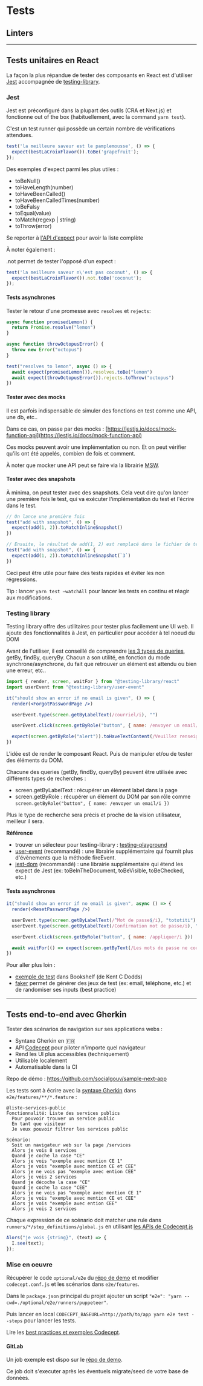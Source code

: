 # Tests

## Linters

---

## Tests unitaires en React

La façon la plus répandue de tester des composants en React est d'utiliser [Jest](https://jestjs.io/fr/) accompagnée de [testing-library](https://testing-library.com/).

### Jest

Jest est préconfiguré dans la plupart des outils (CRA et Next.js) et fonctionne out of the box (habituellement, avec la command `yarn test`).

C'est un test runner qui possède un certain nombre de vérifications attendues.

```jsx
test('la meilleure saveur est le pamplemousse', () => {
  expect(bestLaCroixFlavor()).toBe('grapefruit');
});
```

Des exemples d'expect parmi les plus utiles : 

- toBeNull()
- toHaveLength(number)
- toHaveBeenCalled()
- toHaveBeenCalledTimes(number)
- toBeFalsy
- toEqual(value)
- toMatch(regexp | string)
- toThrow(error)

Se reporter à [l'API d'expect](https://jestjs.io/fr/docs/expect) pour avoir la liste complète

À noter également : 

.not permet de tester l'opposé d'un expect : 

```jsx
test('la meilleure saveur n\'est pas coconut', () => {
  expect(bestLaCroixFlavor()).not.toBe('coconut');
});
```

#### Tests asynchrones

Tester le retour d'une promesse avec `resolves` et `rejects`: 

```jsx
async function promisedLemon() {
  return Promise.resolve("lemon")
}

async function throwOctopusError() {
  throw new Error("octopus")
}

test("resolves to lemon", async () => {
  await expect(promisedLemon()).resolves.toBe("lemon")
  await expect(throwOctopusError()).rejects.toThrow("octopus")
})
```

#### Tester avec des mocks

Il est parfois indispensable de simuler des fonctions en test comme une API, une db, etc..

Dans ce cas, on passe par des mocks : [https://jestjs.io/docs/mock-function-api](https://jestjs.io/docs/mock-function-api)

Ces mocks peuvent avoir une implémentation ou non. Et on peut vérifier qu'ils ont été appelés, combien de fois et comment. 

À noter que mocker une API peut se faire via la librairie [MSW](https://mswjs.io/docs/). 

#### Tester avec des snapshots

À minima, on peut tester avec des snapshots. Cela veut dire qu'on lancer une première fois le test, qui va exécuter l'implémentation du test et l'écrire dans le test.

```jsx
// On lance une première fois
test("add with snapshot", () => {
  expect(add(1, 2)).toMatchInlineSnapshot()
})

// Ensuite, le résultat de add(1, 2) est remplacé dans le fichier de test
test("add with snapshot", () => {
  expect(add(1, 2)).toMatchInlineSnapshot(`3`)
})
```

Ceci peut être utile pour faire des tests rapides et éviter les non régressions. 

Tip : lancer `yarn test —watchAll` pour  lancer les tests en continu et réagir aux modifications.

### Testing library

Testing library offre des utilitaires pour tester plus facilement une UI web. Il ajoute des fonctionnalités à Jest, en particulier pour accéder à tel noeud du DOM

Avant de l'utiliser, il est conseillé de comprendre [les 3 types de queries](https://testing-library.com/docs/react-testing-library/cheatsheet#queries), getBy, findBy, queryBy. Chacun a son utilité, en fonction du mode synchrone/asynchrone, du fait que retrouver un élément est attendu ou bien une erreur, etc..

```jsx
import { render, screen, waitFor } from "@testing-library/react"
import userEvent from "@testing-library/user-event"

it("should show an error if no email is given", () => {
  render(<ForgotPasswordPage />)

  userEvent.type(screen.getByLabelText(/courriel/i), "")

  userEvent.click(screen.getByRole("button", { name: /envoyer un email/i }))

  expect(screen.getByRole("alert")).toHaveTextContent(/Veuillez renseigner le champ Courriel/i)
})
```

L'idée est de render le composant React. Puis de manipuler et/ou de tester des éléments du DOM.

Chacune des queries (getBy, findBy, queryBy) peuvent être utilisée avec différents types de recherches : 

- screen.getByLabelText : récupérer un élément label dans la page
- screen.getByRole : récupérer un élément du DOM par son rôle comme `screen.getByRole("button", { name: /envoyer un email/i })`

Plus le type de recherche sera précis et proche de la vision utilisateur, meilleur il sera.

**Référence**  

- trouver un sélecteur pour testing-library : [testing-playground](https://testing-playground.com/)
- [user-event](https://testing-library.com/docs/ecosystem-user-event) (recommandé) : une librairie supplémentaire qui fournit plus d'évènements que la méthode fireEvent.
- [jest-dom](https://testing-library.com/docs/ecosystem-jest-dom) (recommandé) : une librairie supplémentaire qui étend les expect de Jest (ex: toBeInTheDocument, toBeVisible, toBeChecked, etc.)

#### Tests asynchrones

```jsx
it("should show an error if no email is given", async () => {
  render(<ResetPasswordPage />)

  userEvent.type(screen.getByLabelText(/^Mot de passe$/i), "tototiti")
  userEvent.type(screen.getByLabelText(/Confirmation mot de passe/i), "tototata")

  userEvent.click(screen.getByRole("button", { name: /appliquer/i }))

  await waitFor(() => expect(screen.getByText(/Les mots de passe ne correspondent pas/i)).toBeInTheDocument())
})
```

Pour aller plus loin : 

- [exemple de test](https://github.com/kentcdodds/bookshelf/blob/main/src/__tests__/book-screen.js#L51) dans Bookshelf (de Kent C Dodds)
- [faker](https://github.com/marak/Faker.js/) permet de générer des jeux de test (ex: email, téléphone, etc.) et de randomiser ses inputs (best practice)

---

## Tests end-to-end avec Gherkin

Tester des scénarios de navigation sur ses applications webs :

- Syntaxe Gherkin en 🇫🇷
- API [Codecept](https://codecept.io/) pour piloter n'importe quel navigateur
- Rend les UI plus accessibles (techniquement)
- Utilisable localement
- Automatisable dans la CI

Repo de démo : https://github.com/socialgouv/sample-next-app

Les tests sont à écrire avec la [syntaxe Gherkin](https://codecept.io/bdd/#gherkin) dans `e2e/features/**/*.feature` :

```
@liste-services-public
Fonctionnalité: Liste des services publics
  Pour pouvoir trouver un service public
  En tant que visiteur
  Je veux pouvoir filtrer les services public

Scénario:
  Soit un navigateur web sur la page /services
  Alors je vois 8 services
  Quand je coche la case "CE"
  Alors je vois "exemple avec mention CE 1"
  Alors je vois "exemple avec mention CE et CEE"
  Alors je ne vois pas "exemple avec ention CEE"
  Alors je vois 2 services
  Quand je décoche la case "CE"
  Quand je coche la case "CEE"
  Alors je ne vois pas "exemple avec mention CE 1"
  Alors je vois "exemple avec mention CE et CEE"
  Alors je vois "exemple avec ention CEE"
  Alors je vois 2 services
```

Chaque expression de ce scénario doit matcher une rule dans `runners/*/step_definitions/global.js` en utilisant [les APIs de Codecept.js](https://codecept.io/helpers/Puppeteer/#methods)

```js
Alors("je vois {string}", (text) => {
  I.see(text);
});
```

### Mise en oeuvre

Récupérer le code `optional/e2e` du [répo de demo](https://github.com/socialgouv/sample-next-app) et modifier `codecept.conf.js` et les scénarios dans `e2e/features`.

Dans le `package.json` principal du projet ajouter un script `"e2e": "yarn --cwd=./optional/e2e/runners/puppeteer"`.

Puis lancer en local `CODECEPT_BASEURL=http://path/to/app yarn e2e test --steps` pour lancer les tests.

Lire les [best practices et exemples Codecept](https://codecept.io/best).

#### GitLab

Un job exemple est dispo sur le [répo de demo](https://github.com/socialgouv/sample-next-app).

Ce job doit s'executer après les éventuels migrate/seed de votre base de données.
